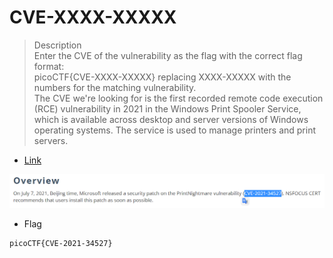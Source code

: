 # CVE-XXXX-XXXXX

> Description <br>
>Enter the CVE of the vulnerability as the flag with the correct flag format:<br>
>picoCTF{CVE-XXXX-XXXXX} replacing XXXX-XXXXX with the numbers for the matching vulnerability.<br>
>The CVE we're looking for is the first recorded remote code execution (RCE) vulnerability in 2021 in the Windows Print Spooler Service, which is available across desktop and server versions of Windows operating systems. The service is used to manage printers and print servers.

- [Link](https://nsfocusglobal.com/windows-print-spooler-rce-vulnerabilities-cve-2021-1675-cve-2021-34527-mitigation-guide/)

![img](/picoCTF/CVE-XXXX-XXXXX/assets/google.png)

- Flag

```
picoCTF{CVE-2021-34527}
```

